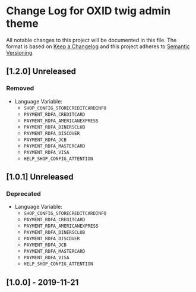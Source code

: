 # Change Log for OXID twig admin theme

All notable changes to this project will be documented in this file.
The format is based on [Keep a Changelog](http://keepachangelog.com/)
and this project adheres to [Semantic Versioning](http://semver.org/).

## [1.2.0] Unreleased

### Removed
- Language Variable:
    - `SHOP_CONFIG_STORECREDITCARDINFO`
    - `PAYMENT_RDFA_CREDITCARD`
    - `PAYMENT_RDFA_AMERICANEXPRESS`
    - `PAYMENT_RDFA_DINERSCLUB`
    - `PAYMENT_RDFA_DISCOVER`
    - `PAYMENT_RDFA_JCB`
    - `PAYMENT_RDFA_MASTERCARD`
    - `PAYMENT_RDFA_VISA`
    - `HELP_SHOP_CONFIG_ATTENTION`

## [1.0.1] Unreleased

### Deprecated
- Language Variable:
    - `SHOP_CONFIG_STORECREDITCARDINFO`
    - `PAYMENT_RDFA_CREDITCARD`
    - `PAYMENT_RDFA_AMERICANEXPRESS`
    - `PAYMENT_RDFA_DINERSCLUB`
    - `PAYMENT_RDFA_DISCOVER`
    - `PAYMENT_RDFA_JCB`
    - `PAYMENT_RDFA_MASTERCARD`
    - `PAYMENT_RDFA_VISA`
    - `HELP_SHOP_CONFIG_ATTENTION`

## [1.0.0] - 2019-11-21
